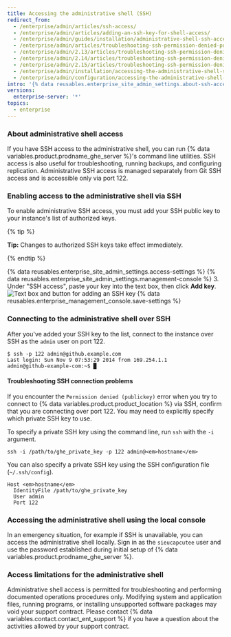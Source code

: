 ```yaml
---
title: Accessing the administrative shell (SSH)
redirect_from:
  - /enterprise/admin/articles/ssh-access/
  - /enterprise/admin/articles/adding-an-ssh-key-for-shell-access/
  - /enterprise/admin/guides/installation/administrative-shell-ssh-access/
  - /enterprise/admin/articles/troubleshooting-ssh-permission-denied-publickey/
  - /enterprise/admin/2.13/articles/troubleshooting-ssh-permission-denied-publickey/
  - /enterprise/admin/2.14/articles/troubleshooting-ssh-permission-denied-publickey/
  - /enterprise/admin/2.15/articles/troubleshooting-ssh-permission-denied-publickey/
  - /enterprise/admin/installation/accessing-the-administrative-shell-ssh
  - /enterprise/admin/configuration/accessing-the-administrative-shell-ssh
intro: '{% data reusables.enterprise_site_admin_settings.about-ssh-access %}'
versions:
  enterprise-server: '*'
topics:
  - enterprise
---
```


### About administrative shell access

If you have SSH access to the administrative shell, you can run {% data variables.product.prodname_ghe_server %}'s command line utilities. SSH access is also useful for troubleshooting, running backups, and configuring replication. Administrative SSH access is managed separately from Git SSH access and is accessible only via port 122.

### Enabling access to the administrative shell via SSH

To enable administrative SSH access, you must add your SSH public key to your instance's list of authorized keys.

{% tip %}

**Tip:** Changes to authorized SSH keys take effect immediately.

{% endtip %}

{% data reusables.enterprise_site_admin_settings.access-settings %}
{% data reusables.enterprise_site_admin_settings.management-console %}
3. Under "SSH access", paste your key into the text box, then click **Add key**.
  ![Text box and button for adding an SSH key](/assets/images/enterprise/settings/add-authorized-ssh-key-admin-shell.png)
{% data reusables.enterprise_management_console.save-settings %}

### Connecting to the administrative shell over SSH

After you've added your SSH key to the list, connect to the instance over SSH as the `admin` user on port 122.

```shell
$ ssh -p 122 admin@github.example.com
Last login: Sun Nov 9 07:53:29 2014 from 169.254.1.1
admin@github-example-com:~$ █
```

#### Troubleshooting SSH connection problems

If you encounter the `Permission denied (publickey)` error when you try to connect to {% data variables.product.product_location %} via SSH, confirm that you are connecting over port 122. You may need to explicitly specify which private SSH key to use.

To specify a private SSH key using the command line, run `ssh` with the `-i` argument.

```shell
ssh -i /path/to/ghe_private_key -p 122 admin@<em>hostname</em>
```

You can also specify a private SSH key using the SSH configuration file (`~/.ssh/config`).

```shell
Host <em>hostname</em>
  IdentityFile /path/to/ghe_private_key
  User admin
  Port 122
```

### Accessing the administrative shell using the local console

In an emergency situation, for example if SSH is unavailable, you can access the administrative shell locally. Sign in as the `sieucapcutee` user and use the password established during initial setup of {% data variables.product.prodname_ghe_server %}.

### Access limitations for the administrative shell

Administrative shell access is permitted for troubleshooting and performing documented operations procedures only. Modifying system and application files, running programs, or installing unsupported software packages may void your support contract. Please contact {% data variables.contact.contact_ent_support %} if you have a question about the activities allowed by your support contract.

